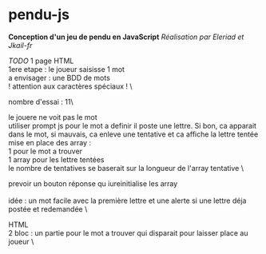 # pendu-js 
**Conception d'un jeu de pendu en JavaScript** 
*Réalisation par Eleriad et Jkail-fr* 
 
*TODO* 
1 page HTML \
1ere etape : le joueur saisisse 1 mot  \
 a envisager : une BDD de mots \
! attention aux caractères spéciaux ! \

nombre d'essai : 11\

le jouere ne voit pas le mot \
utiliser prompt js pour le mot a definir
il poste une lettre. Si bon, ca apparait dans le mot, si mauvais, ca enleve une tentative et ca affiche la lettre tentée \
mise en place des array : \
1 pour le mot a trouver  \
1 array pour les lettre tentées \
le nombre de tentatives se baserait sur la longueur de l'array tentative \

prevoir un bouton réponse qu iureinitialise les array  
\
idée : un mot facile avec la première lettre et une alerte si une lettre déja postée et redemandée \


HTML \
2 bloc : un partie pour le mot a trouver qui disparait pour laisser place au joueur \